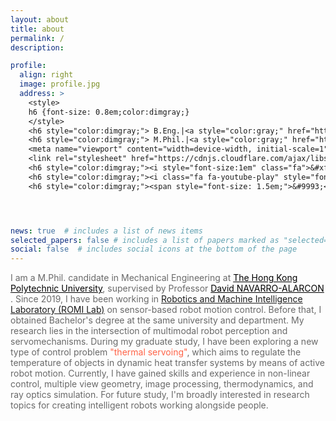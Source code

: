 ```yaml
---
layout: about
title: about
permalink: /
description:

profile:
  align: right
  image: profile.jpg
  address: >
    <style>
    h6 {font-size: 0.8em;color:dimgray;}
    </style>
    <h6 style="color:dimgray;"> B.Eng.|<a style="color:gray;" href="https://www.polyu.edu.hk/en/">PolyU</a></h6>
    <h6 style="color:dimgray;"> M.Phil.|<a style="color:gray;" href="https://www.polyu.edu.hk/en/">PolyU</a></h6>
    <meta name="viewport" content="width=device-width, initial-scale=1">
    <link rel="stylesheet" href="https://cdnjs.cloudflare.com/ajax/libs/font-awesome/4.7.0/css/font-awesome.min.css">
    <h6 style="color:dimgray;"><i style="font-size:1em" class="fa">&#xf1d7;</i> yizhijinlier7</h6>
    <h6 style="color:dimgray;"><i class="fa fa-youtube-play" style="font-size:1.5em;color:red"></i> <a style="color:gray;" href="https://www.youtube.com/channel/UCc0V77805epZChBeOx_vGeg">Youtube Channel</a></h6>
    <h6 style="color:dimgray;"><span style="font-size: 1.5em;">&#9993;</span>  19044457r@connect.polyu.hk</h6>




news: true  # includes a list of news items
selected_papers: false # includes a list of papers marked as "selected={true}"
social: false  # includes social icons at the bottom of the page
---
```

<span style="color:dimgray">
I am a M.Phil. candidate in Mechanical Engineering at <a style="color:black; font-style: bold;" href="https://www.polyu.edu.hk/en/">The Hong Kong Polytechnic University</a>, supervised by Professor <a style="color:black; font-style: bold;" href="https://www.polyu.edu.hk/en/me/people/academic-teaching-staff/david-navarro-alarcon-dr/">David NAVARRO-ALARCON </a>. Since 2019, I have been working in <a style="color:lighskyblue; font-style: bold;" href="https://www.polyu.edu.hk/en/me/people/academic-teaching-staff/david-navarro-alarcon-dr/"> Robotics and Machine Intelligence Laboratory (ROMI Lab)</a> on sensor-based robot motion control. Before that, I obtained Bachelor's degree at the same university and department.</span>



<span style="color:dimgray">
My research lies in the intersection of multimodal robot perception and servomechanisms. During my graduate study, I have been exploring a new type of control problem  <span style="color:tomato; font-style: bold;">"thermal servoing"</span>, which aims to regulate the temperature of objects in dynamic heat transfer systems by means of active robot motion.
</span>

<span style="color:dimgray">
Currently, I have gained skills and experience in non-linear control, multiple view geometry, image processing, thermodynamics, and ray optics simulation. For future study, I'm broadly interested in research topics for creating intelligent robots working alongside people.
</span>
